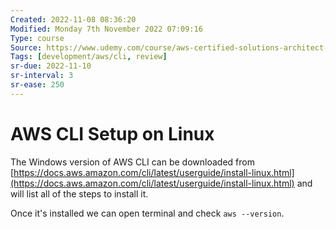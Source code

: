 ```yaml
---
Created: 2022-11-08 08:36:20
Modified: Monday 7th November 2022 07:09:16
Type: course
Source: https://www.udemy.com/course/aws-certified-solutions-architect-associate-saa-c01/?xref=E0Aed11STH4LPUQvCz0GJFABTmM=
Tags: [development/aws/cli, review]
sr-due: 2022-11-10
sr-interval: 3
sr-ease: 250
---
```


# AWS CLI Setup on Linux

The Windows version of AWS CLI can be downloaded from [https://docs.aws.amazon.com/cli/latest/userguide/install-linux.html](https://docs.aws.amazon.com/cli/latest/userguide/install-linux.html) and will list all of the steps to install it.

Once it's installed we can open terminal and check `aws --version`.
